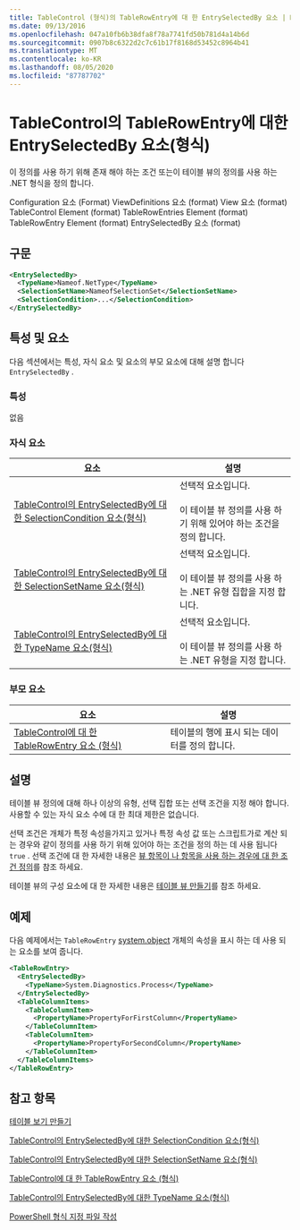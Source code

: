 ```yaml
---
title: TableControl (형식)의 TableRowEntry에 대 한 EntrySelectedBy 요소 | Microsoft Docs
ms.date: 09/13/2016
ms.openlocfilehash: 047a10fb6b38dfa8f78a7741fd50b781d4a14b6d
ms.sourcegitcommit: 0907b8c6322d2c7c61b17f8168d53452c8964b41
ms.translationtype: MT
ms.contentlocale: ko-KR
ms.lasthandoff: 08/05/2020
ms.locfileid: "87787702"
---
```

# <a name="entryselectedby-element-for-tablerowentry--for-tablecontrol-format"></a>TableControl의 TableRowEntry에 대한 EntrySelectedBy 요소(형식)

이 정의를 사용 하기 위해 존재 해야 하는 조건 또는이 테이블 뷰의 정의를 사용 하는 .NET 형식을 정의 합니다.

Configuration 요소 (Format) ViewDefinitions 요소 (format) View 요소 (format) TableControl Element (format) TableRowEntries Element (format) TableRowEntry Element (format) EntrySelectedBy 요소 (format)

## <a name="syntax"></a>구문

```xml
<EntrySelectedBy>
  <TypeName>Nameof.NetType</TypeName>
  <SelectionSetName>NameofSelectionSet</SelectionSetName>
  <SelectionCondition>...</SelectionCondition>
</EntrySelectedBy>
```

## <a name="attributes-and-elements"></a>특성 및 요소

다음 섹션에서는 특성, 자식 요소 및 요소의 부모 요소에 대해 설명 합니다 `EntrySelectedBy` .

### <a name="attributes"></a>특성

없음

### <a name="child-elements"></a>자식 요소

|요소|설명|
|-------------|-----------------|
|[TableControl의 EntrySelectedBy에 대한 SelectionCondition 요소(형식)](./selectioncondition-element-for-entryselectedby-for-tablecontrol-format.md)|선택적 요소입니다.<br /><br /> 이 테이블 뷰 정의를 사용 하기 위해 있어야 하는 조건을 정의 합니다.|
|[TableControl의 EntrySelectedBy에 대한 SelectionSetName 요소(형식)](./selectionsetname-element-for-entryselectedby-for-tablecontrol-format.md)|선택적 요소입니다.<br /><br /> 이 테이블 뷰 정의를 사용 하는 .NET 유형 집합을 지정 합니다.|
|[TableControl의 EntrySelectedBy에 대한 TypeName 요소(형식)](./typename-element-for-entryselectedby-for-tablecontrol-format.md)|선택적 요소입니다.<br /><br /> 이 테이블 뷰 정의를 사용 하는 .NET 유형을 지정 합니다.|

### <a name="parent-elements"></a>부모 요소

|요소|설명|
|-------------|-----------------|
|[TableControl에 대 한 TableRowEntry 요소 (형식)](./tablerowentry-element-for-tablerowentries-for-tablecontrol-format.md)|테이블의 행에 표시 되는 데이터를 정의 합니다.|

## <a name="remarks"></a>설명

테이블 뷰 정의에 대해 하나 이상의 유형, 선택 집합 또는 선택 조건을 지정 해야 합니다. 사용할 수 있는 자식 요소 수에 대 한 최대 제한은 없습니다.

선택 조건은 개체가 특정 속성을가지고 있거나 특정 속성 값 또는 스크립트가로 계산 되는 경우와 같이 정의를 사용 하기 위해 있어야 하는 조건을 정의 하는 데 사용 됩니다 `true` . 선택 조건에 대 한 자세한 내용은 [뷰 항목이 나 항목을 사용 하는 경우에 대 한 조건 정의](./defining-conditions-for-displaying-data.md)를 참조 하세요.

테이블 뷰의 구성 요소에 대 한 자세한 내용은 [테이블 뷰 만들기](./creating-a-table-view.md)를 참조 하세요.

## <a name="example"></a>예제

다음 예제에서는 `TableRowEntry` [system.object](/dotnet/api/System.Diagnostics.Process) 개체의 속성을 표시 하는 데 사용 되는 요소를 보여 줍니다.

```xml
<TableRowEntry>
  <EntrySelectedBy>
    <TypeName>System.Diagnostics.Process</TypeName>
  </EntrySelectedBy>
  <TableColumnItems>
    <TableColumnItem>
      <PropertyName>PropertyForFirstColumn</PropertyName>
    </TableColumnItem>
    <TableColumnItem>
      <PropertyName>PropertyForSecondColumn</PropertyName>
    </TableColumnItem>
  </TableColumnItems>
</TableRowEntry>
```

## <a name="see-also"></a>참고 항목

[테이블 보기 만들기](./creating-a-table-view.md)

[TableControl의 EntrySelectedBy에 대한 SelectionCondition 요소(형식)](./selectioncondition-element-for-entryselectedby-for-tablecontrol-format.md)

[TableControl의 EntrySelectedBy에 대한 SelectionSetName 요소(형식)](./selectionsetname-element-for-entryselectedby-for-tablecontrol-format.md)

[TableControl에 대 한 TableRowEntry 요소 (형식)](./tablerowentry-element-for-tablerowentries-for-tablecontrol-format.md)

[TableControl의 EntrySelectedBy에 대한 TypeName 요소(형식)](./typename-element-for-entryselectedby-for-tablecontrol-format.md)

[PowerShell 형식 지정 파일 작성](./writing-a-powershell-formatting-file.md)
